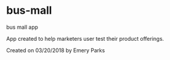 # bus-mall
bus mall app


App created to help marketers user test their product offerings.

Created on 03/20/2018 by Emery Parks